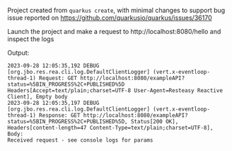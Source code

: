 Project created from `quarkus create`, with minimal changes to support bug issue reported on https://github.com/quarkusio/quarkus/issues/36170

Launch the project and make a request to http://localhost:8080/hello and inspect the logs

Output:

```
2023-09-28 12:05:35,192 DEBUG [org.jbo.res.rea.cli.log.DefaultClientLogger] (vert.x-eventloop-thread-1) Request: GET http://localhost:8080/exampleAPI?status=%5BIN_PROGRESS%2C+PUBLISHED%5D Headers[Accept=text/plain;charset=UTF-8 User-Agent=Resteasy Reactive Client], Empty body
2023-09-28 12:05:35,197 DEBUG [org.jbo.res.rea.cli.log.DefaultClientLogger] (vert.x-eventloop-thread-1) Response: GET http://localhost:8080/exampleAPI?status=%5BIN_PROGRESS%2C+PUBLISHED%5D, Status[200 OK], Headers[content-length=47 Content-Type=text/plain;charset=UTF-8], Body:
Received request - see console logs for params 
```